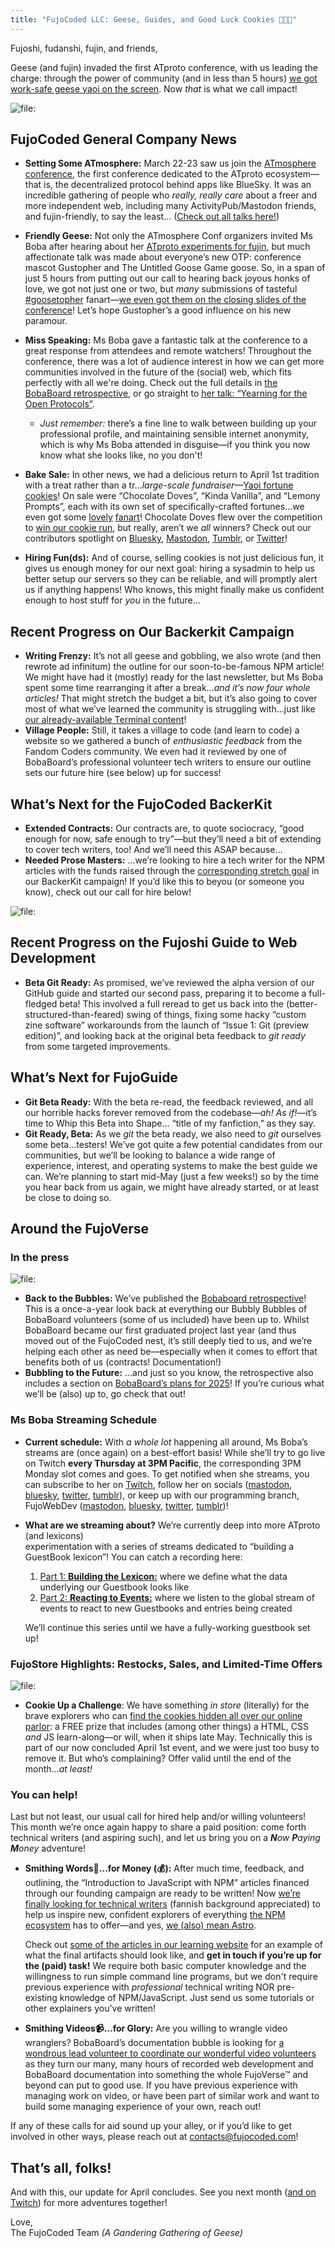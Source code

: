 ```yaml
---
title: "FujoCoded LLC: Geese, Guides, and Good Luck Cookies 🪿📔🥠"
---
```


Fujoshi, fudanshi, fujin, and friends,

Geese (and fujin) invaded the first ATproto conference, with us leading the
charge: through the power of community (and in less than 5 hours) [we got work-safe geese
yaoi on the
screen](https://bsky.app/profile/essentialrandom.bsky.social/post/3ll3ov3hqhs2r).
Now _that_ is what we call impact!

![file:](./images/geese.png)

## FujoCoded General Company News

- **Setting Some ATmosphere:** March 22-23 saw us join the [ATmosphere conference](https://atprotocol.dev/atmosphereconf/), the first conference dedicated to the ATproto ecosystem—that is, the decentralized protocol behind apps like BlueSky. It was an incredible gathering of people who _really, really care_ about a freer and more independent web, including many ActivityPub/Mastodon friends, and fujin-friendly, to say the least… ([Check out all talks here!](https://www.youtube.com/watch?v=d-H1nzWHLoI&list=PLyIg0j_mbb2tVegEMBg5ke2Z-1ALksU-I&ref=atprotocol.dev))

- **Friendly Geese:** Not only the ATmosphere Conf organizers invited Ms Boba after hearing about her [ATproto experiments for fujin](https://atfujo.fujocoded.com/), but much affectionate talk was made about everyone’s new OTP: conference mascot Gustopher and The Untitled Goose Game goose. So, in a span of just 5 hours from putting out our call to hearing back joyous honks of love, we got not just one or two, but _many_ submissions of tasteful [\#goosetopher](https://bsky.app/hashtag/Goosetopher) fanart—[we even got them on the closing slides of the conference](https://bsky.app/profile/essentialrandom.bsky.social/post/3ll3ov3hqhs2r)\! Let’s hope Gustopher’s a good influence on his new paramour.

- **Miss Speaking:** Ms Boba gave a fantastic talk at the conference to a great response from attendees and remote watchers! Throughout the conference, there was a lot of audience interest in how we can get more communities involved in the future of the (social) web, which fits perfectly with all we're doing. Check out the full details in [the BobaBoard retrospective](https://bobaboard.com/retro/development-logs-12#prelude-back-to-the-future), or go straight to [her talk: “Yearning for the Open Protocols”](https://www.youtube.com/watch?v=RbnRWKjYVn0).

  - _Just remember:_ there’s a fine line to walk between building up your professional profile, and maintaining sensible internet anonymity, which is why Ms Boba attended in disguise—if you think you now know what she looks like, no you don't!

- **Bake Sale:** In other news, we had a delicious return to April 1st tradition with a treat rather than a tr..._large-scale fundraiser_—[Yaoi fortune cookies](https://store.fujocoded.com/fandom-cookies)\! On sale were “Chocolate Doves”, “Kinda Vanilla”, and “Lemony Prompts”, each with its own set of specifically-crafted fortunes...we even got some [lovely](https://www.tumblr.com/harvestspriteirl/780416155855765504/choco-dove-sweep-this-determines-the-bedroom) [fanart](https://blorbo.social/@LeGaosaure/114309563070767137)! Chocolate Doves flew over the competition to [win our cookie run](https://bsky.app/profile/fujocoded.bsky.social/post/3lmn5ovzv6s2y), but really, aren’t we _all_ winners? Check out our contributors spotlight on [Bluesky](https://bsky.app/profile/fujocoded.bsky.social/post/3lmkmknupas2h), [Mastodon](https://blorbo.social/@fujocoded/114320796135859218), [Tumblr](https://www.tumblr.com/fujocoded/780556227268771840/with-only-24-hoursish-left-to-buy-your-fandom?source=share), or [Twitter](https://twitter.com/fujoc0ded/status/1910754458520478144)\!
- **Hiring Fun(ds):** And of course, selling cookies is not just delicious fun, it gives us enough money for our next goal: hiring a sysadmin to help us better setup our servers so they can be reliable, and will promptly alert us if anything happens\! Who knows, this might finally make us confident enough to host stuff for _you_ in the future...

## Recent Progress on Our Backerkit Campaign

- **Writing Frenzy:** It’s not all geese and gobbling, we also wrote (and then rewrote ad infinitum) the outline for our soon-to-be-famous NPM article\! We might have had it (mostly) ready for the last newsletter, but Ms Boba spent some time rearranging it after a break…_and it’s now four whole articles\!_ That might stretch the budget a bit, but it’s also going to cover most of what we’ve learned the community is struggling with...just like [our already-available Terminal content](https://learn.fujoweb.dev/quickstarts/terminal-quickstart/)!
- **Village People:** Still, it takes a village to code (and learn to code) a website so we gathered a bunch of _enthusiastic feedback_ from the Fandom Coders community. We even had it reviewed by one of BobaBoard’s professional volunteer tech writers to ensure our outline sets our future hire (see below) up for success\!

## What’s Next for the FujoCoded BackerKit

- **Extended Contracts:** Our contracts are, to quote sociocracy, “good enough for now, safe enough to try”—but they’ll need a bit of extending to cover tech writers, too! And we’ll need this ASAP because…
- **Needed Prose Masters:** …we’re looking to hire a tech writer for the NPM articles with the funds raised through the [corresponding stretch goal](https://www.backerkit.com/c/projects/fujocoded-llc/fujocoded-software-and-education-for-a-better-web#:~:text=%245000%20%E2%80%93%C2%A0%20Closing%20the%20NPM%20Loop) in our BackerKit campaign! If you’d like this to beyou (or someone you know), check out our call for hire below!

![file:](./images/stretch-goal.png)

## Recent Progress on the Fujoshi Guide to Web Development

- **Beta Git Ready:** As promised, we’ve reviewed the alpha version of our GitHub guide and started our second pass, preparing it to become a full-fledged beta\! This involved a full reread to get us back into the (better-structured-than-feared) swing of things, fixing some hacky “custom zine software” workarounds from the launch of “Issue 1: Git (preview edition)”, and looking back at the original beta feedback to _git ready_ from some targeted improvements.

## What’s Next for FujoGuide

- **Git Beta Ready:** With the beta re-read, the feedback reviewed, and all our horrible hacks forever removed from the codebase—_ah\! As if\!_—it’s time to Whip this Beta into Shape… “title of my fanfiction,” as they say.
- **Git Ready, Beta:** As we _git_ the beta ready, we also need to _git_ ourselves some beta…testers\! We’ve got quite a few potential candidates from our communities, but we’ll be looking to balance a wide range of experience, interest, and operating systems to make the best guide we can. We’re planning to start mid-May (just a few weeks\!) so by the time you hear back from us again, we might have already started, or at least be close to doing so.

## Around the FujoVerse

### In the press

![file:](./images/retro.png)

- **Back to the Bubbles:** We’ve published the [Bobaboard retrospective](https://bobaboard.com/retro/development-logs-12)\! This is a once-a-year look back at everything our Bubbly Bubbles of BobaBoard volunteers (some of us included) have been up to. Whilst BobaBoard became our first graduated project last year (and thus moved out of the FujoCoded nest, it’s still deeply tied to us, and we’re helping each other as need be—especially when it comes to effort that benefits both of us (contracts\! Documentation\!)
- **Bubbling to the Future:** …and just so you know, the retrospective also includes a section on [BobaBoard’s plans for 2025](https://bobaboard.com/retro/development-logs-12#our-2025-plans-sociocracy-intensifies)\! If you’re curious what we’ll be (also) up to, go check that out\!

### Ms Boba Streaming Schedule

- **Current schedule:** With _a whole lot_ happening all around, Ms Boba’s streams are (once again) on a best-effort basis\! While she’ll try to go live on Twitch **every Thursday at 3PM Pacific**, the corresponding 3PM Monday slot comes and goes. To get notified when she streams, you can subscribe to her on [Twitch](https://www.twitch.tv/essentialrandomness), follow her on socials ([mastodon](https://indiepocalypse.social/@essentialrandom), [bluesky](https://bsky.app/profile/essentialrandom.bsky.social), [twitter](https://x.com/essentialrandom), [tumblr](https://essential-randomness.tumblr.com/)), or keep up with our programming branch, FujoWebDev ([mastodon](https://blorbo.social/@fujowebdev), [bluesky](https://bsky.app/profile/fujoweb.dev), [twitter](https://x.com/fujowebdev), [tumblr](https://fujowebdev.tumblr.com/))\!
- **What are we streaming about?** We’re currently deep into more ATproto (and lexicons)  
  experimentation with a series of streams dedicated to “building a GuestBook lexicon”\! You can catch a recording here:

  1. [Part 1: **Building the Lexicon:**](https://www.twitch.tv/videos/2425310072?collection=OdaSBo9XORgtPQ) where we define what the data underlying our Guestbook looks like
  2. [Part 2: **Reacting to Events:**](https://www.twitch.tv/videos/2440811753?collection=OdaSBo9XORgtPQ) where we listen to the global stream of events to react to new Guestbooks and entries being created

  We’ll continue this series until we have a fully-working guestbook set up\!

### FujoStore Highlights: Restocks, Sales, and Limited-Time Offers

![file:](./images/digital-pack.png)

- **Cookie Up a Challenge**: We have something _in store_ (literally) for the brave explorers who can [find the cookies hidden all over our online parlor](https://store.fujocoded.com/fandom-cookies#cookie-challenge): a FREE prize that includes (among other things) a HTML, CSS _and_ JS learn-along—or will, when it ships late May. Technically this is part of our now concluded April 1st event, and we were just too busy to remove it. But who’s complaining? Offer valid until the end of the month…_at least\!_

### You can help\!

Last but not least, our usual call for hired help and/or willing volunteers\! This month we’re once again happy to share a paid position: come forth technical writers (and aspiring such), and let us bring you on a _**N**ow **P**aying **M**oney_ adventure\!

- **Smithing Words📝…for Money (💰):** After much time, feedback, and outlining, the “Introduction to JavaScript with NPM” articles financed through our founding campaign are ready to be written\! Now <u>we’re finally looking for technical writers</u> (fannish background appreciated) to help us inspire new, confident explorers of everything [the NPM ecosystem](https://www.npmjs.com/about) has to offer—and yes, [we (also) mean Astro](https://astro.build/).

  Check out [some of the articles in our learning website](https://learn.fujoweb.dev/quickstarts/terminal-commands/) for an example of what the final artifacts should look like, and **get in touch if you’re up for the (paid) task\!** We require both basic computer knowledge and the willingness to run simple command line programs, but we don't require previous experience with _professional_ technical writing NOR pre-existing knowledge of NPM/JavaScript. Just send us some tutorials or other explainers you've written!

- **Smithing Videos📹…for Glory:** Are you willing to wrangle video wranglers? BobaBoard’s documentation bubble is looking for <u>a wondrous lead volunteer to coordinate our wonderful video volunteers</u> as they turn our many, many hours of recorded web development and BobaBoard documentation into something the whole FujoVerse™ and beyond can put to good use. If you have previous experience with managing work on video, or have been part of similar work and want to build some managing experience of your own, reach out\!

If any of these calls for aid sound up your alley, or if you’d like to get involved in other ways, please reach out at [contacts@fujocoded.com](mailto:contacts@fujocoded.com)!

## That’s all, folks!

And with this, our update for April concludes. See you next month ([and on
Twitch](https://www.twitch.tv/essentialrandomness)) for more adventures
together!

Love,<br /> The FujoCoded Team _(A Gandering Gathering of Geese)_
